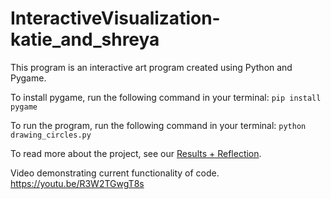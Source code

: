 # InteractiveVisualization-katie_and_shreya

This program is an interactive art program created using Python and Pygame.

To install pygame, run the following command in your terminal:
`pip install pygame`

To run the program, run the following command in your terminal:
`python drawing_circles.py`

To read more about the project, see our [Results + Reflection](https://github.com/sd19spring/InteractiveVisualization-katie_and_shreya/blob/master/Results%26Reflection.pdf).

Video demonstrating current functionality of code.
https://youtu.be/R3W2TGwgT8s
